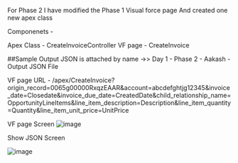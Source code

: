 For Phase 2 I have modified the Phase 1 Visual force page
And created one new apex class

Componenets - 

Apex Class - CreateInvoiceController
VF page - CreateInvoice

##Sample Output JSON is attached by name ->>  Day 1 - Phase 2 - Aakash - Output JSON File 

VF page URL - /apex/CreateInvoice?origin_record=0065g00000RxqzEAAR&account=abcdefghtjg12345&invoice_date=Closedate&invoice_due_date=CreatedDate&child_relationship_name=OpportunityLineItems&line_item_description=Description&line_item_quantity=Quantity&line_item_unit_price=UnitPrice

VF page Screen
![image](https://github.com/user-attachments/assets/047d6878-30ee-4bda-a197-917dfc13872a)


Show JSON Screen

![image](https://github.com/user-attachments/assets/e6122f2e-32f7-4af5-8eac-0c69ce80a0f9)


